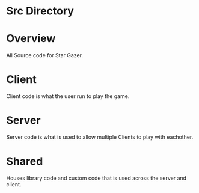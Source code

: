 # Src Directory

# Overview
All Source code for Star Gazer.

# Client
Client code is what the user run to play the game.

# Server
Server code is what is used to allow multiple Clients to play with eachother.

# Shared
Houses library code and custom code that is used across the server and client.